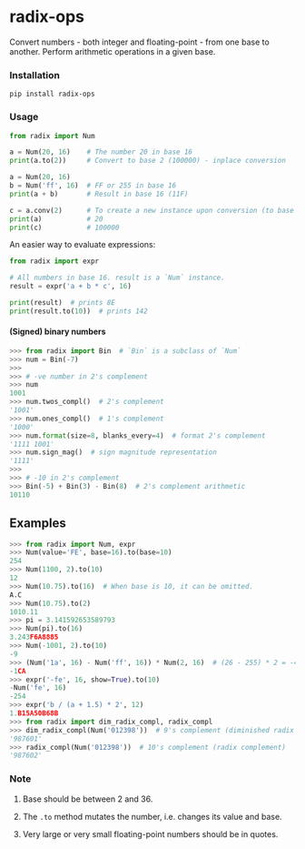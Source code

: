 # radix-ops

Convert numbers - both integer and floating-point - from one base to another.
Perform arithmetic operations in a given base.

### Installation

```Shell
pip install radix-ops
```

### Usage

```Python
from radix import Num

a = Num(20, 16)    # The number 20 in base 16
print(a.to(2))     # Convert to base 2 (100000) - inplace conversion

a = Num(20, 16)
b = Num('ff', 16)  # FF or 255 in base 16
print(a + b)       # Result in base 16 (11F)

c = a.conv(2)      # To create a new instance upon conversion (to base 2)
print(a)           # 20
print(c)           # 100000
```
An easier way to evaluate expressions:

```Python
from radix import expr

# All numbers in base 16. result is a `Num` instance.
result = expr('a + b * c', 16)

print(result)  # prints 8E
print(result.to(10))  # prints 142
```
#### (Signed) binary numbers

```Python
>>> from radix import Bin  # `Bin` is a subclass of `Num`
>>> num = Bin(-7)
>>>
>>> # -ve number in 2's complement
>>> num
1001
>>> num.twos_compl()  # 2's complement
'1001'
>>> num.ones_compl()  # 1's complement
'1000'
>>> num.format(size=8, blanks_every=4)  # format 2's complement
'1111 1001'
>>> num.sign_mag()  # sign magnitude representation
'1111'
>>>
>>> # -10 in 2's complement
>>> Bin(-5) + Bin(3) - Bin(8)  # 2's complement arithmetic
10110

```
## Examples

```Python
>>> from radix import Num, expr
>>> Num(value='FE', base=16).to(base=10)
254
>>> Num(1100, 2).to(10)
12
>>> Num(10.75).to(16)  # When base is 10, it can be omitted.
A.C
>>> Num(10.75).to(2)
1010.11
>>> pi = 3.141592653589793
>>> Num(pi).to(16)
3.243F6A8885
>>> Num(-1001, 2).to(10)
-9
>>> (Num('1a', 16) - Num('ff', 16)) * Num(2, 16)  # (26 - 255) * 2 = -458 = -0x1ca
-1CA
>>> expr('-fe', 16, show=True).to(10)
-Num('fe', 16)
-254
>>> expr('b / (a + 1.5) * 2', 12)
1.B15A50B68B
>>> from radix import dim_radix_compl, radix_compl
>>> dim_radix_compl(Num('012398'))  # 9's complement (diminished radix complement)
'987601'
>>> radix_compl(Num('012398'))  # 10's complement (radix complement)
'987602'

```

### Note

1. Base should be between 2 and 36.

2. The `.to` method mutates the number, i.e. changes its value and base. 

3. Very large or very small floating-point numbers should be in quotes.
